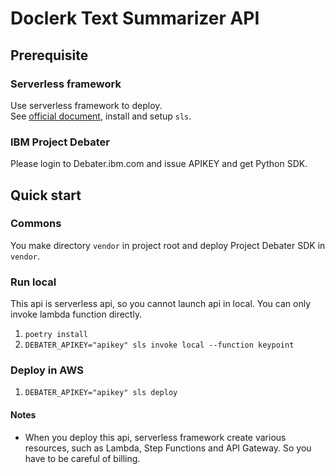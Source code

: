 # Doclerk Text Summarizer API

## Prerequisite

### Serverless framework

Use serverless framework to deploy.  
See [official document](https://serverless.com/), install and setup `sls`.

### IBM Project Debater

Please login to Debater.ibm.com and issue APIKEY and get Python SDK.

## Quick start

### Commons

You make directory `vendor` in project root and deploy Project Debater SDK in `vendor`.

### Run local

This api is serverless api, so you cannot launch api in local. You can only invoke lambda function
directly.

1. `poetry install`
2. `DEBATER_APIKEY="apikey" sls invoke local --function keypoint`

### Deploy in AWS

1. `DEBATER_APIKEY="apikey" sls deploy`

#### Notes

* When you deploy this api, serverless framework create various resources, such as Lambda, Step
  Functions and API Gateway. So you have to be careful of billing.
